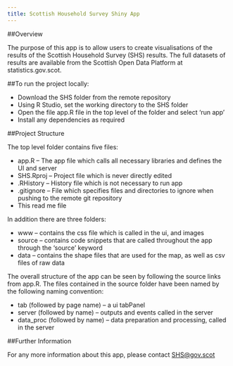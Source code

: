```yaml
---
title: Scottish Household Survey Shiny App
---
```


##Overview

The purpose of this app is to allow users to create visualisations of the results of the Scottish Household Survey (SHS) results. The full datasets of results are available from the Scottish Open Data Platform at statistics.gov.scot.

##To run the project locally:

* Download the SHS folder from the remote repository
* Using R Studio, set the working directory to the SHS folder
* Open the file app.R file in the top level of the folder and select ‘run app’
* Install any dependencies as required

##Project Structure

The top level folder contains five files:

* app.R – The app file which calls all necessary libraries and defines the UI and server
* SHS.Rproj – Project file which is never directly edited
* .RHistory – History file which is not necessary to run app
* .gitignore – File which specifies files and directories to ignore when pushing to the remote git repository
* This read me file

In addition there are three folders:

* www – contains the css file which is called in the ui, and images
* source – contains code snippets that are called throughout the app through the ‘source’ keyword
* data – contains the shape files that are used for the map, as well as csv files of raw data

The overall structure of the app can be seen by following the source links from app.R. The files contained in the source folder have been named by the following naming convention:

* tab (followed by page name) – a ui tabPanel
* server (followed by name) – outputs and events called in the server
* data_proc (followed by name) – data preparation and processing, called in the server

##Further Information

For any more information about this app, please contact SHS@gov.scot 